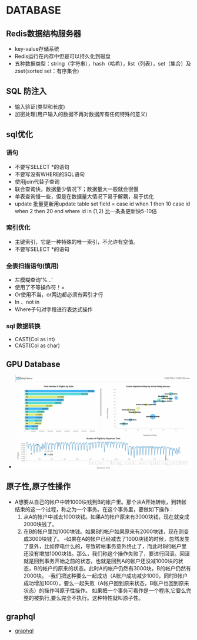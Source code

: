 # DATABASE
## Redis数据结构服务器
- key-value存储系统
- Redis运行在内存中但是可以持久化到磁盘
- 五种数据类型：string（字符串），hash（哈希），list（列表），set（集合）及zset(sorted set：有序集合)
## SQL 防注入
- 输入验证(类型和长度)
- 加密处理(用户输入的数据不再对数据库有任何特殊的意义)
## sql优化
### 语句
- 不要写SELECT *的语句
- 不要写没有WHERE的SQL语句
- 使用join代替子查询
- 联合查询快，数据量少情况下；数据量大一般就会很慢
- 单表查询慢一些，但是在数据量大情况下易于解耦，易于优化
- update 批量更新用update table set field = case id when 1 then 10 case id when 2 then 20 end where id in (1,2) 比一条条更新快5-10倍
### 索引优化
- 主键索引，它是一种特殊的唯一索引，不允许有空值。
- 不要写SELECT *的语句

### 全表扫描语句(慎用)
- 左模糊查询'%...'
- 使用了不等操作符！=
- Or使用不当，or两边都必须有索引才行
- In 、not in
- Where子句对字段进行表达式操作
### sql 数据转换
- CAST(Col as int)
- CAST(Col as char)
## GPU Database
- ![avatar](https://raw.githubusercontent.com/mouse123/my-tips/master/image/gpu.gif)

## 原子性,原子性操作
- A想要从自己的帐户中转1000块钱到B的帐户里。那个从A开始转帐，到转帐结束的这一个过程，称之为一个事务。在这个事务里，要做如下操作：
   1. 从A的帐户中减去1000块钱。如果A的帐户原来有3000块钱，现在就变成2000块钱了。
   2. 在B的帐户里加1000块钱。如果B的帐户如果原来有2000块钱，现在则变成3000块钱了。
-如果在A的帐户已经减去了1000块钱的时候，忽然发生了意外，比如停电什么的，导致转帐事务意外终止了，而此时B的帐户里还没有增加1000块钱。那么，我们称这个操作失败了，要进行回滚。回滚就是回到事务开始之前的状态，也就是回到A的帐户还没减1000块的状态，B的帐户的原来的状态。此时A的帐户仍然有3000块，B的帐户仍然有2000块。
-我们把这种要么一起成功（A帐户成功减少1000，同时B帐户成功增加1000），要么一起失败（A帐户回到原来状态，B帐户也回到原来状态）的操作叫原子性操作。
如果把一个事务可看作是一个程序,它要么完整的被执行,要么完全不执行。这种特性就叫原子性。
## graphql
- [graphql](http://graphql.cn/learn/queries/)